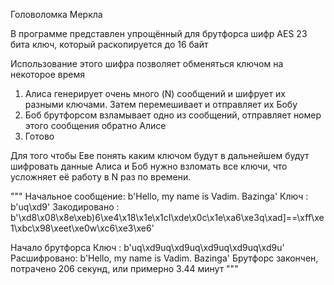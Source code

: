 Головоломка Меркла

В программе представлен упрощённый для брутфорса шифр AES
23 бита ключ, который раскопируется до 16 байт

Использование этого шифра позволяет обменяться ключом на некоторое время

1) Алиса генерирует очень много (N) сообщений и шифрует их разными ключами. Затем перемешивает и 
  отправляет их Бобу
2) Боб брутфорсом взламывает одно из сообщений, отправляет номер этого сообщения
  обратно Алисе
3) Готово

Для того чтобы Еве понять каким ключом будут в дальнейшем будут шифровать данные Алиса и Боб
нужно взломать все ключи, что усложняет её работу в N раз по времени.

"""
Начальное сообщение: b'Hello, my name is Vadim. Bazinga'
Ключ               : b'uq\xd9'
Закодировано       : b'\xd8\x08\x8e\xeb)6\xe4\x18\x1e\x1cI\xde\x0c\x1e\xa6\xe3q\xad]==\xff\xe1\xbc\x98\xeet\xe0w\xc6\xe3\xe6'

Начало брутфорса
Ключ        : b'uq\xd9uq\xd9uq\xd9uq\xd9uq\xd9u'
Расшифровано: b'Hello, my name is Vadim. Bazinga'
Брутфорс закончен, потрачено 206 секунд, или примерно 3.44 минут
"""
